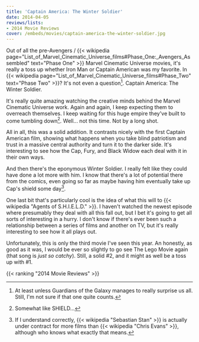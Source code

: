 ```yaml
---
title: 'Captain America: The Winter Soldier'
date: 2014-04-05
reviews/lists:
- 2014 Movie Reviews
cover: /embeds/movies/captain-america-the-winter-soldier.jpg
---
```

Out of all the pre-Avengers / {{< wikipedia page="List_of_Marvel_Cinematic_Universe_films#Phase_One:_Avengers_Assembled" text="Phase One" >}} Marvel Cinematic Universe movies, it's really a toss up whether Iron Man or Captain American was my favorite. In {{< wikipedia page="List_of_Marvel_Cinematic_Universe_films#Phase_Two" text="Phase Two" >}}? It's not even a question[^1]. Captain America: The Winter Soldier.

<!--more-->

It's really quite amazing watching the creative minds behind the Marvel Cinematic Universe work. Again and again, I keep expecting them to overreach themselves. I keep waiting for this huge empire they've built to come tumbling down[^2]. Well... not this time. Not by a long shot.

All in all, this was a solid addition. It contrasts nicely with the first Captain American film, showing what happens when you take blind patriotism and trust in a massive central authority and turn it to the darker side. It's interesting to see how the Cap, Fury, and Black Widow each deal with it in their own ways.

And then there's the eponymous Winter Soldier. I really felt like they could have done a lot more with him. I know that there's a lot of potential there from the comics, even going so far as maybe having him eventually take up Cap's shield some day[^3].

One last bit that's particularly cool is the idea of what this will to {{< wikipedia "Agents of S.H.I.E.L.D." >}}. I haven't watched the newest episode where presumably they deal with all this fall out, but I bet it's going to get all sorts of interesting in a hurry. I don't know if there's ever been such a relationship between a series of films and another on TV, but it's really interesting to see how it all plays out.

Unfortunately, this is only the third movie I've seen this year. An honestly, as good as it was, I would be ever so slightly to go see The Lego Movie again (that song is *just so *catchy**). Still, a solid #2, and it might as well be a toss up with #1.

{{< ranking "2014 Movie Reviews" >}}

[^1]: At least unless Guardians of the Galaxy manages to really surprise us all. Still, I'm not sure if that one quite counts.
[^2]: Somewhat like SHIELD...
[^3]: If I understand correctly, {{< wikipedia "Sebastian Stan" >}} is actually under contract for more films than {{< wikipedia "Chris Evans" >}}, although who knows what exactly that means.